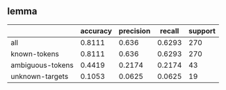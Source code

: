 
## lemma

|                  | accuracy | precision | recall | support |
|------------------|----------|-----------|--------|---------|
| all              | 0.8111   | 0.636     | 0.6293 | 270     |
| known-tokens     | 0.8111   | 0.636     | 0.6293 | 270     |
| ambiguous-tokens | 0.4419   | 0.2174    | 0.2174 | 43      |
| unknown-targets  | 0.1053   | 0.0625    | 0.0625 | 19      |

